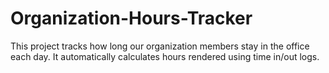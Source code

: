 # Organization-Hours-Tracker
This project tracks how long our organization members stay in the office each day.   It automatically calculates hours rendered using time in/out logs.
